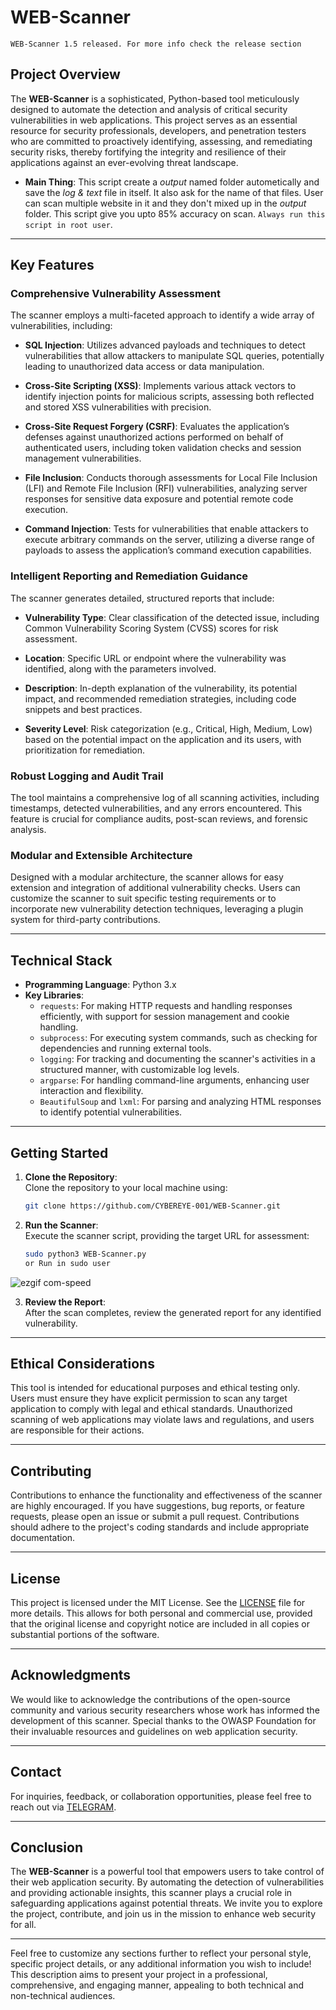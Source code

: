# WEB-Scanner
`WEB-Scanner 1.5 released. For more info check the release section`
## Project Overview
The **WEB-Scanner** is a sophisticated, Python-based tool meticulously designed to automate the detection and analysis of critical security vulnerabilities in web applications. This project serves as an essential resource for security professionals, developers, and penetration testers who are committed to proactively identifying, assessing, and remediating security risks, thereby fortifying the integrity and resilience of their applications against an ever-evolving threat landscape.

- **Main Thing**: This script create a *output* named folder autometically and save the *log & text* file in itself. It also ask for the name of that files. User can scan multiple website in it and they don't mixed up in the *output* folder. This script give you upto 85% accuracy on scan. `Always run this script in root user`.
---

## Key Features

### Comprehensive Vulnerability Assessment
The scanner employs a multi-faceted approach to identify a wide array of vulnerabilities, including:

- **SQL Injection**: Utilizes advanced payloads and techniques to detect vulnerabilities that allow attackers to manipulate SQL queries, potentially leading to unauthorized data access or data manipulation.
  
- **Cross-Site Scripting (XSS)**: Implements various attack vectors to identify injection points for malicious scripts, assessing both reflected and stored XSS vulnerabilities with precision.

- **Cross-Site Request Forgery (CSRF)**: Evaluates the application’s defenses against unauthorized actions performed on behalf of authenticated users, including token validation checks and session management vulnerabilities.

- **File Inclusion**: Conducts thorough assessments for Local File Inclusion (LFI) and Remote File Inclusion (RFI) vulnerabilities, analyzing server responses for sensitive data exposure and potential remote code execution.

- **Command Injection**: Tests for vulnerabilities that enable attackers to execute arbitrary commands on the server, utilizing a diverse range of payloads to assess the application’s command execution capabilities.

### Intelligent Reporting and Remediation Guidance
The scanner generates detailed, structured reports that include:

- **Vulnerability Type**: Clear classification of the detected issue, including Common Vulnerability Scoring System (CVSS) scores for risk assessment.

- **Location**: Specific URL or endpoint where the vulnerability was identified, along with the parameters involved.

- **Description**: In-depth explanation of the vulnerability, its potential impact, and recommended remediation strategies, including code snippets and best practices.

- **Severity Level**: Risk categorization (e.g., Critical, High, Medium, Low) based on the potential impact on the application and its users, with prioritization for remediation.

### Robust Logging and Audit Trail
The tool maintains a comprehensive log of all scanning activities, including timestamps, detected vulnerabilities, and any errors encountered. This feature is crucial for compliance audits, post-scan reviews, and forensic analysis.

### Modular and Extensible Architecture
Designed with a modular architecture, the scanner allows for easy extension and integration of additional vulnerability checks. Users can customize the scanner to suit specific testing requirements or to incorporate new vulnerability detection techniques, leveraging a plugin system for third-party contributions.

---

## Technical Stack

- **Programming Language**: Python 3.x
- **Key Libraries**:
  - `requests`: For making HTTP requests and handling responses efficiently, with support for session management and cookie handling.
  - `subprocess`: For executing system commands, such as checking for dependencies and running external tools.
  - `logging`: For tracking and documenting the scanner's activities in a structured manner, with customizable log levels.
  - `argparse`: For handling command-line arguments, enhancing user interaction and flexibility.
  - `BeautifulSoup` and `lxml`: For parsing and analyzing HTML responses to identify potential vulnerabilities.

---

## Getting Started

1. **Clone the Repository**:  
   Clone the repository to your local machine using:
   ```bash
   git clone https://github.com/CYBEREYE-001/WEB-Scanner.git
   ```

2. **Run the Scanner**:  
   Execute the scanner script, providing the target URL for assessment:
   ```bash
   sudo python3 WEB-Scanner.py
   or Run in sudo user
   ```

![ezgif com-speed](https://github.com/user-attachments/assets/33f49d1d-e911-47b3-96e9-9e859a7db34d)



3. **Review the Report**:  
   After the scan completes, review the generated report for any identified vulnerability.

---

## Ethical Considerations
This tool is intended for educational purposes and ethical testing only. Users must ensure they have explicit permission to scan any target application to comply with legal and ethical standards. Unauthorized scanning of web applications may violate laws and regulations, and users are responsible for their actions.

---

## Contributing
Contributions to enhance the functionality and effectiveness of the scanner are highly encouraged. If you have suggestions, bug reports, or feature requests, please open an issue or submit a pull request. Contributions should adhere to the project's coding standards and include appropriate documentation.

---

## License
This project is licensed under the MIT License. See the [LICENSE](LICENSE) file for more details. This allows for both personal and commercial use, provided that the original license and copyright notice are included in all copies or substantial portions of the software.

---

## Acknowledgments
We would like to acknowledge the contributions of the open-source community and various security researchers whose work has informed the development of this scanner. Special thanks to the OWASP Foundation for their invaluable resources and guidelines on web application security.

---

## Contact
For inquiries, feedback, or collaboration opportunities, please feel free to reach out via [TELEGRAM](https://t.me/CYBEREYE_ADMIN).

---

## Conclusion
The **WEB-Scanner** is a powerful tool that empowers users to take control of their web application security. By automating the detection of vulnerabilities and providing actionable insights, this scanner plays a crucial role in safeguarding applications against potential threats. We invite you to explore the project, contribute, and join us in the mission to enhance web security for all.

---

Feel free to customize any sections further to reflect your personal style, specific project details, or any additional information you wish to include! This description aims to present your project in a professional, comprehensive, and engaging manner, appealing to both technical and non-technical audiences.
